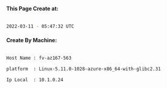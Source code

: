 
   
#### This Page Create at:

```bash

2022-03-11 - 05:47:32 UTC

```

#### Create By Machine:

```bash

Host Name : fv-az167-563

platform  : Linux-5.11.0-1028-azure-x86_64-with-glibc2.31

Ip Local  : 10.1.0.24

```

